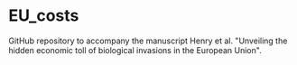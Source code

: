 # EU_costs
GitHub repository to accompany the manuscript Henry et al. "Unveiling the hidden economic toll of biological invasions in the European Union".
